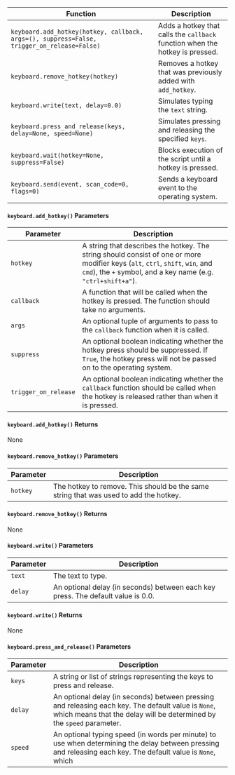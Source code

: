 | Function | Description |
|----------|-------------|
| `keyboard.add_hotkey(hotkey, callback, args=(), suppress=False, trigger_on_release=False)` | Adds a hotkey that calls the `callback` function when the hotkey is pressed. |
| `keyboard.remove_hotkey(hotkey)` | Removes a hotkey that was previously added with `add_hotkey`. |
| `keyboard.write(text, delay=0.0)` | Simulates typing the `text` string. |
| `keyboard.press_and_release(keys, delay=None, speed=None)` | Simulates pressing and releasing the specified `keys`. |
| `keyboard.wait(hotkey=None, suppress=False)` | Blocks execution of the script until a hotkey is pressed. |
| `keyboard.send(event, scan_code=0, flags=0)` | Sends a keyboard event to the operating system. |

#### `keyboard.add_hotkey()` Parameters

| Parameter | Description |
|-----------|-------------|
| `hotkey` | A string that describes the hotkey. The string should consist of one or more modifier keys (`alt`, `ctrl`, `shift`, `win`, and `cmd`), the `+` symbol, and a key name (e.g. `"ctrl+shift+a"`). |
| `callback` | A function that will be called when the hotkey is pressed. The function should take no arguments. |
| `args` | An optional tuple of arguments to pass to the `callback` function when it is called. |
| `suppress` | An optional boolean indicating whether the hotkey press should be suppressed. If `True`, the hotkey press will not be passed on to the operating system. |
| `trigger_on_release` | An optional boolean indicating whether the `callback` function should be called when the hotkey is released rather than when it is pressed. |

#### `keyboard.add_hotkey()` Returns

None

#### `keyboard.remove_hotkey()` Parameters

| Parameter | Description |
|-----------|-------------|
| `hotkey` | The hotkey to remove. This should be the same string that was used to add the hotkey. |

#### `keyboard.remove_hotkey()` Returns

None

#### `keyboard.write()` Parameters

| Parameter | Description |
|-----------|-------------|
| `text` | The text to type. |
| `delay` | An optional delay (in seconds) between each key press. The default value is 0.0. |

#### `keyboard.write()` Returns

None

#### `keyboard.press_and_release()` Parameters

| Parameter | Description |
|-----------|-------------|
| `keys` | A string or list of strings representing the keys to press and release. |
| `delay` | An optional delay (in seconds) between pressing and releasing each key. The default value is `None`, which means that the delay will be determined by the `speed` parameter. |
| `speed` | An optional typing speed (in words per minute) to use when determining the delay between pressing and releasing each key. The default value is `None`, which
